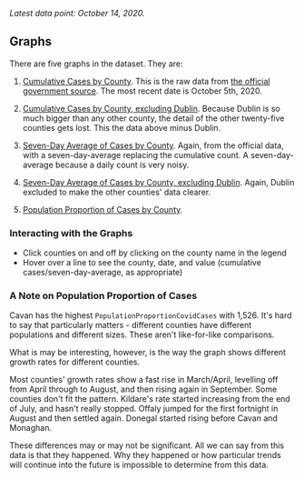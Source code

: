 _Latest data point: October 14, 2020._

## Graphs

There are five graphs in the dataset. They are:
1. [Cumulative Cases by County](/covid_ireland/plots/confirmedcovidcases_cumulative.html). This is the raw data from [the official government source](https://covid19ireland-geohive.hub.arcgis.com/datasets/d9be85b30d7748b5b7c09450b8aede63_0). The most recent date is October 5th, 2020.

2. [Cumulative Cases by County, excluding Dublin](/covid_ireland/plots/confirmedcovidcases_cumulative_excluding_dublin.html). Because Dublin is so much bigger than any other county, the detail of the other twenty-five counties gets lost. This the data above minus Dublin.

3. [Seven-Day Average of Cases by County](/covid_ireland/plots/confirmedcovidcases_seven_day_average.html). Again, from the official data, with a seven-day-average replacing the cumulative count. A seven-day-average because a daily count is very noisy.

4. [Seven-Day Average of Cases by County, excluding Dublin](/covid_ireland/plots/confirmedcovidcases_seven_day_average_excluding_dublin.html). Again, Dublin excluded to make the other counties' data clearer.

5. [Population Proportion of Cases by County](/covid_ireland/plots/populationproportioncovidcases_cumulative.html).

### Interacting with the Graphs

* Click counties on and off by clicking on the county name in the legend
* Hover over a line to see the county, date, and value (cumulative cases/seven-day-average, as appropriate)

### A Note on Population Proportion of Cases

Cavan has the highest `PopulationProportionCovidCases` with 1,526. It's hard to say that particularly matters - different counties have different populations and different sizes. These aren't like-for-like comparisons.

What is may be interesting, however, is the way the graph shows different growth rates for different counties.

Most counties' growth rates show a fast rise in March/April, levelling off from April through to August, and then rising again in September. Some counties don't fit the pattern. Kildare's rate started increasing from the end of July, and hasn't really stopped. Offaly jumped for the first fortnight in August and then settled again. Donegal started rising before Cavan and Monaghan.

These differences may or may not be significant. All we can say from this data is that they happened. Why they happened or how particular trends will continue into the future is impossible to determine from this data.